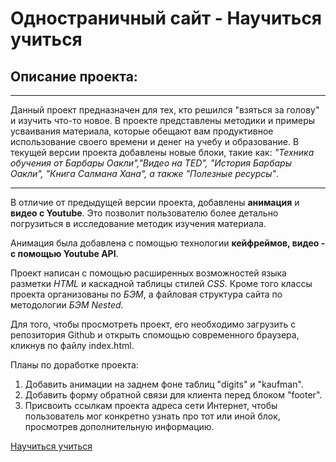 # Одностраничный сайт - Научиться учиться

## Описание проекта:

---

Данный проект предназначен для тех, кто решился "взяться за голову" и изучить что-то новое. В проекте представлены методики и примеры усваивания материала, которые обещают вам продуктивное использование своего времени и денег на учебу и образование. В текущей версии проекта добавлены новые блоки, такие как: _"Техника обучения от Барбары Оакли","Видео на TED", "История Барбары Оакли", "Книга Салмана Хана", а также "Полезные ресурсы"_.

---

В отличие от предыдущей версии проекта, добавлены **анимация** и **видео с Youtube**. Это позволит пользователю более детально погрузиться в исследование методик изучения материала.

Анимация была добавлена с помощью технологии **кейфреймов, видео - с помощью Youtube API**.

Проект написан с помощью расширенных возможностей языка разметки _HTML_ и каскадной таблицы стилей _CSS_. Кроме того классы проекта организованы по _БЭМ_, а файловая структура сайта по методологии _БЭМ Nested_.

Для того, чтобы просмотреть проект, его необходимо загрузить с репозитория Github и открыть спомощью современного браузера, кликнув по файлу index.html.

Планы по доработке проекта:
1. Добавить анимации на заднем фоне таблиц "digits" и "kaufman".
2. Добавить форму обратной связи для клиента перед блоком "footer".
3. Присвоить ссылкам проекта адреса сети Интернет, чтобы пользователь мог конкретно узнать про тот или иной блок, просмотрев дополнительную информацию.

[Научиться учиться](https://github.com/victorbej/how-to-learn)
